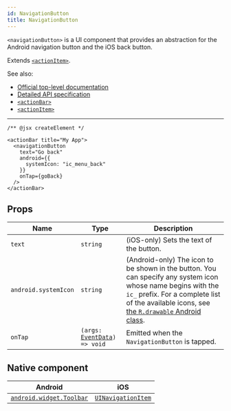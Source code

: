 ```yaml
---
id: NavigationButton
title: NavigationButton
---
```

<!-- contributors: [shirakaba, rigor789, ikoevska] -->

`<navigationButton>` is a UI component that provides an abstraction for the Android navigation button and the iOS back button.

Extends [`<actionItem>`](/docs/components/action-item).

See also:

* [Official top-level documentation](https://docs.nativescript.org/ui/components/action-bar#navigationbutton)
* [Detailed API specification](https://docs.nativescript.org/api-reference/classes/_ui_action_bar_.navigationbutton)
* [`<actionBar>`](/docs/components/action-bar)
* [`<actionItem>`](/docs/components/action-item)

---

```tsx
/** @jsx createElement */

<actionBar title="My App">
  <navigationButton
    text="Go back"
    android={{
      systemIcon: "ic_menu_back"
    }}
    onTap={goBack}
  />
</actionBar>
```

## Props

| Name | Type | Description |
|------|------|-------------|
| `text` | `string` | (iOS-only) Sets the text of the button.
| `android.systemIcon` | `string` | (Android-only) The icon to be shown in the button. You can specify any system icon whose name begins with the `ic_` prefix. For a complete list of the available icons, see [the `R.drawable` Android class](https://developer.android.com/reference/android/R.drawable.html).
| `onTap` | `(args: `[`EventData`](https://docs.nativescript.org/api-reference/interfaces/__nativescript_core_.eventdata)`) => void` | Emitted when the `NavigationButton` is tapped.

## Native component

| Android | iOS |
|---------|-----|
| [`android.widget.Toolbar`](https://developer.android.com/reference/android/widget/Toolbar.html) | [`UINavigationItem`](https://developer.apple.com/documentation/uikit/uinavigationitem)